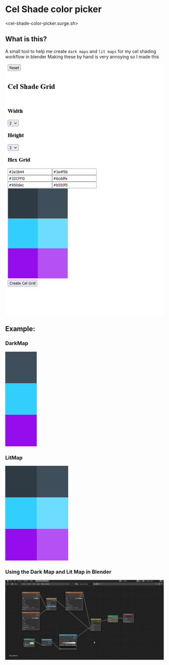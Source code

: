 # Cel Shade color picker

<cel-shade-color-picker.surge.sh>

## What is this?

A small tool to help me create `dark maps` and `lit maps` for my cel shading workflow in blender
Making these by hand is very annoying so I made this

![](./readMeImages/image.png)

## Example:
### DarkMap
![](./example/darkmap.png)

### LitMap
![](./example/litmap.png)

### Using the Dark Map and Lit Map in Blender

![](./readMeImages/image2.png)